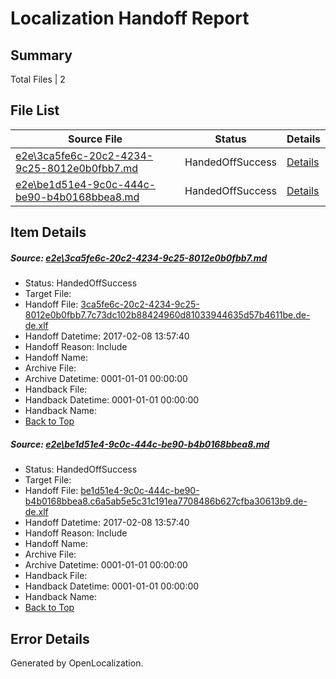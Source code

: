 # <a name='report-top'></a> Localization Handoff Report

## Summary
 Total Files | 2

## File List
 Source File | Status | Details 
 ----------- | ------ | ------- 
 [e2e\3ca5fe6c-20c2-4234-9c25-8012e0b0fbb7.md](https://github.com/OpenLocalizationTestOrg/ol-test0/blob/5d292b0bea602ab4ffa5e39acb2c31beced5b4fd/e2e/3ca5fe6c-20c2-4234-9c25-8012e0b0fbb7.md) | HandedOffSuccess | [Details](#6f668ad335af54c248fa2e3ceafb95a24cb931a91)
 [e2e\be1d51e4-9c0c-444c-be90-b4b0168bbea8.md](https://github.com/OpenLocalizationTestOrg/ol-test0/blob/5d292b0bea602ab4ffa5e39acb2c31beced5b4fd/e2e/be1d51e4-9c0c-444c-be90-b4b0168bbea8.md) | HandedOffSuccess | [Details](#39ba04d26430235e03ee7e7af6e880b7f8fa77232)

## Item Details
##### <a name='6f668ad335af54c248fa2e3ceafb95a24cb931a91'></a> Source: [e2e\3ca5fe6c-20c2-4234-9c25-8012e0b0fbb7.md](https://github.com/OpenLocalizationTestOrg/ol-test0/blob/5d292b0bea602ab4ffa5e39acb2c31beced5b4fd/e2e/3ca5fe6c-20c2-4234-9c25-8012e0b0fbb7.md)
* Status: HandedOffSuccess
* Target File: 
* Handoff File: [3ca5fe6c-20c2-4234-9c25-8012e0b0fbb7.7c73dc102b88424960d81033944635d57b4611be.de-de.xlf](https://github.com/OpenLocalizationTestOrg/ol-test0-handoff/blob/67622a92dbd8bec18db45761872f8754bdd6c1b0/ol-handoff/OpenLocalizationTestOrg/ol-test0-dede/shujia/ht/3ca5fe6c-20c2-4234-9c25-8012e0b0fbb7.7c73dc102b88424960d81033944635d57b4611be.de-de.xlf)
* Handoff Datetime: 2017-02-08 13:57:40
* Handoff Reason: Include
* Handoff Name: 
* Archive File: 
* Archive Datetime: 0001-01-01 00:00:00
* Handback File: 
* Handback Datetime: 0001-01-01 00:00:00
* Handback Name: 
* [Back to Top](#report-top)

##### <a name='39ba04d26430235e03ee7e7af6e880b7f8fa77232'></a> Source: [e2e\be1d51e4-9c0c-444c-be90-b4b0168bbea8.md](https://github.com/OpenLocalizationTestOrg/ol-test0/blob/5d292b0bea602ab4ffa5e39acb2c31beced5b4fd/e2e/be1d51e4-9c0c-444c-be90-b4b0168bbea8.md)
* Status: HandedOffSuccess
* Target File: 
* Handoff File: [be1d51e4-9c0c-444c-be90-b4b0168bbea8.c6a5ab5e5c31c191ea7708486b627cfba30613b9.de-de.xlf](https://github.com/OpenLocalizationTestOrg/ol-test0-handoff/blob/67622a92dbd8bec18db45761872f8754bdd6c1b0/ol-handoff/OpenLocalizationTestOrg/ol-test0-dede/shujia/ht/be1d51e4-9c0c-444c-be90-b4b0168bbea8.c6a5ab5e5c31c191ea7708486b627cfba30613b9.de-de.xlf)
* Handoff Datetime: 2017-02-08 13:57:40
* Handoff Reason: Include
* Handoff Name: 
* Archive File: 
* Archive Datetime: 0001-01-01 00:00:00
* Handback File: 
* Handback Datetime: 0001-01-01 00:00:00
* Handback Name: 
* [Back to Top](#report-top)


## Error Details

Generated by OpenLocalization.
